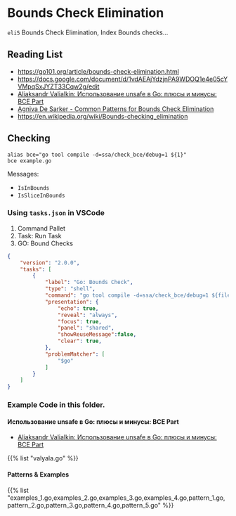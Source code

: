 # Bounds Check Elimination

`eli5`  Bounds Check Elimination, Index Bounds checks...

## Reading List

* https://go101.org/article/bounds-check-elimination.html
* https://docs.google.com/document/d/1vdAEAjYdzjnPA9WDOQ1e4e05cYVMpqSxJYZT33Cqw2g/edit
* [Aliaksandr Valialkin: Использование unsafe в Go: плюсы и минусы: BCE Part](https://youtu.be/rxGgdAGhE9k?t=1909)
* [Agniva De Sarker - Common Patterns for Bounds Check Elimination](https://youtu.be/5toTS6kSWHA)
* https://en.wikipedia.org/wiki/Bounds-checking_elimination


## Checking


```shell
alias bce="go tool compile -d=ssa/check_bce/debug=1 ${1}"
bce example.go
```

Messages:

- `IsInBounds`
- `IsSliceInBounds`


### Using `tasks.json` in VSCode

1. Command Pallet
2. Task: Run Task
3. GO: Bound Checks

```json
{
    "version": "2.0.0",
    "tasks": [
        {
            "label": "Go: Bounds Check",
            "type": "shell",
            "command": "go tool compile -d=ssa/check_bce/debug=1 ${file} && for _ in '${fileDirname}/*.o'; do unlink $_ ; done",
            "presentation": {
                "echo": true,
                "reveal": "always",
                "focus": true,
                "panel": "shared",
                "showReuseMessage":false,
                "clear": true,
            },
            "problemMatcher": [
                "$go"
            ]
        }
    ]
}
```

### Example Code in this folder.

#### Использование unsafe в Go: плюсы и минусы: BCE Part

* [Aliaksandr Valialkin: Использование unsafe в Go: плюсы и минусы: BCE Part](https://youtu.be/rxGgdAGhE9k?t=1909)

{{% list "valyala.go" %}}

#### Patterns & Examples

{{% list "examples_1.go,examples_2.go,examples_3.go,examples_4.go,pattern_1.go,pattern_2.go,pattern_3.go,pattern_4.go,pattern_5.go" %}}
